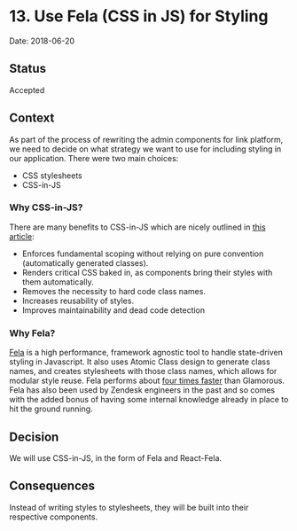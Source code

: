 # 13. Use Fela (CSS in JS) for Styling

Date: 2018-06-20

## Status

Accepted

## Context

As part of the process of rewriting the admin components for link platform, we need to decide on what strategy we want
to use for including styling in our application.
There were two main choices:
* CSS stylesheets
* CSS-in-JS

### Why CSS-in-JS?

There are many benefits to CSS-in-JS which are nicely outlined in
[this article]('https://medium.com/seek-blog/a-unified-styling-language-d0c208de2660'):
* Enforces fundamental scoping without relying on pure convention (automatically generated classes).
* Renders critical CSS baked in, as components bring their styles with them automatically.
* Removes the necessity to hard code class names.
* Increases reusability of styles.
* Improves maintainability and dead code detection

### Why Fela?

[Fela](https://github.com/rofrischmann/fela) is a high performance, framework agnostic
tool to handle state-driven styling in Javascript. It also uses Atomic Class design to
generate class names, and creates stylesheets with those class names, which allows for
modular style reuse. Fela performs about
[four times faster](https://github.com/A-gambit/CSS-IN-JS-Benchmarks/blob/master/RESULT.md)
than Glamorous. Fela has also been used by Zendesk engineers in the past and so comes
with the added bonus of having some internal knowledge already in place to hit the
ground running.

## Decision

We will use CSS-in-JS, in the form of Fela and React-Fela.

## Consequences

Instead of writing styles to stylesheets, they will be built into  their respective components.
